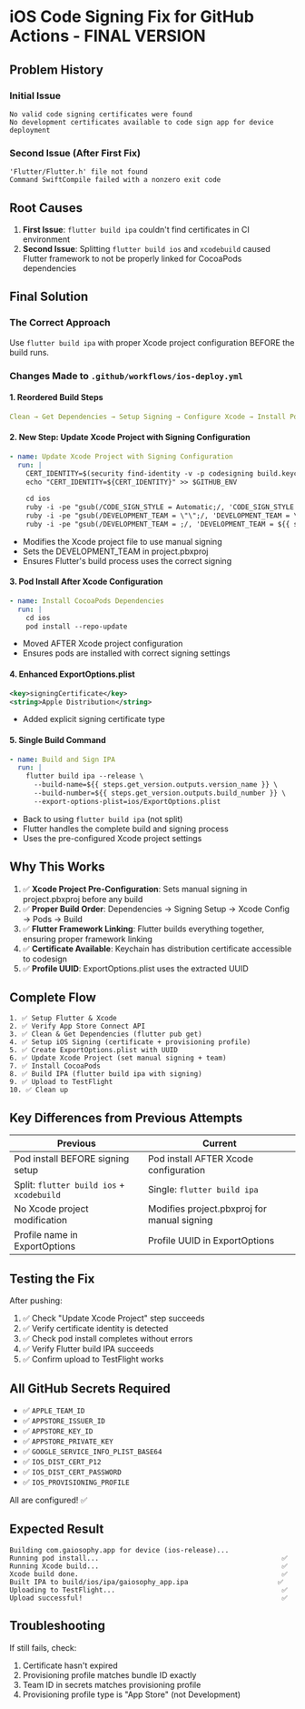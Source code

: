 # iOS Code Signing Fix for GitHub Actions - FINAL VERSION

## Problem History

### Initial Issue
```
No valid code signing certificates were found
No development certificates available to code sign app for device deployment
```

### Second Issue (After First Fix)
```
'Flutter/Flutter.h' file not found
Command SwiftCompile failed with a nonzero exit code
```

## Root Causes

1. **First Issue**: `flutter build ipa` couldn't find certificates in CI environment
2. **Second Issue**: Splitting `flutter build ios` and `xcodebuild` caused Flutter framework to not be properly linked for CocoaPods dependencies

## Final Solution

### The Correct Approach
Use `flutter build ipa` with proper Xcode project configuration BEFORE the build runs.

### Changes Made to `.github/workflows/ios-deploy.yml`

#### 1. **Reordered Build Steps**
   ```yaml
   Clean → Get Dependencies → Setup Signing → Configure Xcode → Install Pods → Build IPA
   ```

#### 2. **New Step: Update Xcode Project with Signing Configuration**
   ```yaml
   - name: Update Xcode Project with Signing Configuration
     run: |
       CERT_IDENTITY=$(security find-identity -v -p codesigning build.keychain | grep "Apple Distribution" | head -1 | grep -o '".*"' | sed 's/"//g')
       echo "CERT_IDENTITY=${CERT_IDENTITY}" >> $GITHUB_ENV
       
       cd ios
       ruby -i -pe "gsub(/CODE_SIGN_STYLE = Automatic;/, 'CODE_SIGN_STYLE = Manual;')" Runner.xcodeproj/project.pbxproj
       ruby -i -pe "gsub(/DEVELOPMENT_TEAM = \"\";/, 'DEVELOPMENT_TEAM = \"${{ secrets.APPLE_TEAM_ID }}\";')" Runner.xcodeproj/project.pbxproj
       ruby -i -pe "gsub(/DEVELOPMENT_TEAM = ;/, 'DEVELOPMENT_TEAM = ${{ secrets.APPLE_TEAM_ID }};')" Runner.xcodeproj/project.pbxproj
   ```
   - Modifies the Xcode project file to use manual signing
   - Sets the DEVELOPMENT_TEAM in project.pbxproj
   - Ensures Flutter's build process uses the correct signing

#### 3. **Pod Install After Xcode Configuration**
   ```yaml
   - name: Install CocoaPods Dependencies
     run: |
       cd ios
       pod install --repo-update
   ```
   - Moved AFTER Xcode project configuration
   - Ensures pods are installed with correct signing settings

#### 4. **Enhanced ExportOptions.plist**
   ```xml
   <key>signingCertificate</key>
   <string>Apple Distribution</string>
   ```
   - Added explicit signing certificate type

#### 5. **Single Build Command**
   ```yaml
   - name: Build and Sign IPA
     run: |
       flutter build ipa --release \
         --build-name=${{ steps.get_version.outputs.version_name }} \
         --build-number=${{ steps.get_version.outputs.build_number }} \
         --export-options-plist=ios/ExportOptions.plist
   ```
   - Back to using `flutter build ipa` (not split)
   - Flutter handles the complete build and signing process
   - Uses the pre-configured Xcode project settings

## Why This Works

1. ✅ **Xcode Project Pre-Configuration**: Sets manual signing in project.pbxproj before any build
2. ✅ **Proper Build Order**: Dependencies → Signing Setup → Xcode Config → Pods → Build
3. ✅ **Flutter Framework Linking**: Flutter builds everything together, ensuring proper framework linking
4. ✅ **Certificate Available**: Keychain has distribution certificate accessible to codesign
5. ✅ **Profile UUID**: ExportOptions.plist uses the extracted UUID

## Complete Flow

```
1. ✅ Setup Flutter & Xcode
2. ✅ Verify App Store Connect API
3. ✅ Clean & Get Dependencies (flutter pub get)
4. ✅ Setup iOS Signing (certificate + provisioning profile)
5. ✅ Create ExportOptions.plist with UUID
6. ✅ Update Xcode Project (set manual signing + team)
7. ✅ Install CocoaPods
8. ✅ Build IPA (flutter build ipa with signing)
9. ✅ Upload to TestFlight
10. ✅ Clean up
```

## Key Differences from Previous Attempts

| Previous | Current |
|----------|---------|
| Pod install BEFORE signing setup | Pod install AFTER Xcode configuration |
| Split: `flutter build ios` + `xcodebuild` | Single: `flutter build ipa` |
| No Xcode project modification | Modifies project.pbxproj for manual signing |
| Profile name in ExportOptions | Profile UUID in ExportOptions |

## Testing the Fix

After pushing:
1. ✅ Check "Update Xcode Project" step succeeds
2. ✅ Verify certificate identity is detected
3. ✅ Check pod install completes without errors
4. ✅ Verify Flutter build IPA succeeds
5. ✅ Confirm upload to TestFlight works

## All GitHub Secrets Required

- ✅ `APPLE_TEAM_ID`
- ✅ `APPSTORE_ISSUER_ID`
- ✅ `APPSTORE_KEY_ID`
- ✅ `APPSTORE_PRIVATE_KEY`
- ✅ `GOOGLE_SERVICE_INFO_PLIST_BASE64`
- ✅ `IOS_DIST_CERT_P12`
- ✅ `IOS_DIST_CERT_PASSWORD`
- ✅ `IOS_PROVISIONING_PROFILE`

All are configured! ✅

## Expected Result

```
Building com.gaiosophy.app for device (ios-release)...
Running pod install...                                             ✅
Running Xcode build...                                             ✅
Xcode build done.                                                  ✅
Built IPA to build/ios/ipa/gaiosophy_app.ipa                      ✅
Uploading to TestFlight...                                         ✅
Upload successful!                                                 ✅
```

## Troubleshooting

If still fails, check:
1. Certificate hasn't expired
2. Provisioning profile matches bundle ID exactly
3. Team ID in secrets matches provisioning profile
4. Provisioning profile type is "App Store" (not Development)

